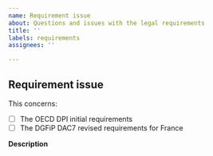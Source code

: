 ```yaml
---
name: Requirement issue
about: Questions and issues with the legal requirements
title: ''
labels: requirements
assignees: ''

---
```


## Requirement issue

This concerns:
- [ ] The OECD DPI initial requirements
- [ ] The DGFiP DAC7 revised requirements for France

**Description**
